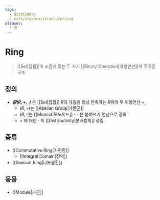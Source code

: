 ```yaml
---
tags:
  - dictionary
  - math/algebra/structure/ring
aliases:
  - 환
---
```

# Ring
> [[Set|집합]]에 조건에 맞는 두 가지 [[Binary Operation|이항연산]]이 주어진 구조
## 정의 
+ ***환$(R, +, \cdot)$*** 은 [[Set|집합]] $R$과 다음을 항상 만족하는 $R$위의 두 이항연산 $+, \cdot$
	+ $(R, +)$는 [[Abelian Group|가환군]]
	+ $(R,\cdot)$는 [[Monoid|모노이드]] - $\cdot$ 은 붙여쓰기 연산으로 정의
	+ $+$ 에 대한 $\cdot$ 의 [[Distributivity|분배법칙]] 성립
## 종류
+ [[Commutative Ring|가환환]]
	+ [[Integral Domain|정역]]
+ [[Division Ring|나눗셈환]]
## 응용
+ [[Module|가군]]